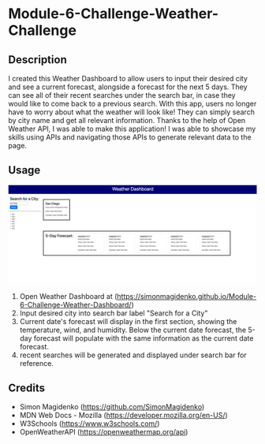 # Module-6-Challenge-Weather-Challenge

## Description

I created this Weather Dashboard to allow users to input their desired city and see a current forecast, alongside a forecast for the next 5 days. They can see all of their recent searches under the search bar, in case they would like to come back to a previous search. With this app, users no longer have to worry about what the weather will look like! They can simply search by city name and get all relevant information. Thanks to the help of Open Weather API, I was able to make this application! I was able to showcase my skills using APIs and navigating those APIs to generate relevant data to the page.

## Usage

![image of webpage](./assets/images/webpage%20screenshot.png)

1. Open Weather Dashboard at (https://simonmagidenko.github.io/Module-6-Challenge-Weather-Dashboard/)
2. Input desired city into search bar label "Search for a City"
3. Current date's forecast will display in the first section, showing the temperature, wind, and humidity. Below the current date forecast, the 5-day forecast will populate with the same information as the current date forecast.
4. recent searches will be generated and displayed under search bar for reference.

## Credits

- Simon Magidenko (https://github.com/SimonMagidenko)
- MDN Web Docs - Mozilla (https://developer.mozilla.org/en-US/)
- W3Schools (https://www.w3schools.com/)
- OpenWeatherAPI (https://openweathermap.org/api)
